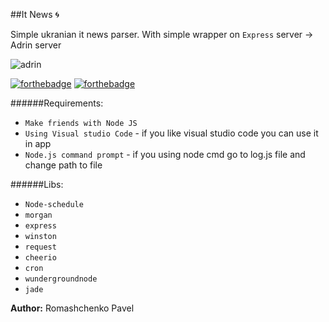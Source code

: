 ##It News :cyclone:

Simple ukranian it news parser.
With simple wrapper on `Express` server -> Adrin server 

![adrin](https://cloud.githubusercontent.com/assets/8173605/20859878/d2c801da-b973-11e6-800b-8850dd37ac3f.png)


[![forthebadge](http://forthebadge.com/images/badges/built-with-love.svg)](http://forthebadge.com)
[![forthebadge](http://forthebadge.com/images/badges/uses-js.svg)](http://forthebadge.com)

######Requirements:
 * `Make friends with Node JS`
 * `Using Visual studio Code` - if you like visual studio code you can use it in app
 * `Node.js command prompt` - if you using node cmd go to log.js file and change path to file
 
######Libs: 
 * `Node-schedule`
 * `morgan`
 * `express`
 * `winston`
 * `request`
 * `cheerio`
 * `cron`
 * `wundergroundnode`
 * `jade`

**Author:** Romashchenko Pavel 
